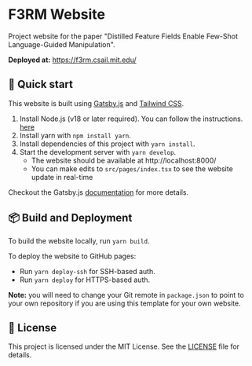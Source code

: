# F3RM Website

Project website for the paper "Distilled Feature Fields Enable Few-Shot Language-Guided Manipulation".

**Deployed at:** https://f3rm.csail.mit.edu/

## 🚀 Quick start

This website is built using [Gatsby.js](https://www.gatsbyjs.com/) and [Tailwind CSS](https://tailwindcss.com/).

1. Install Node.js (v18 or later required). You can follow the instructions.
   [here](https://www.gatsbyjs.com/docs/tutorial/getting-started/part-0/#nodejs)
2. Install yarn with `npm install yarn`.
3. Install dependencies of this project with `yarn install`.
4. Start the development server with `yarn develop`.
    - The website should be available at http://localhost:8000/
    - You can make edits to `src/pages/index.tsx` to see the website update in real-time

Checkout the Gatsby.js [documentation](https://www.gatsbyjs.com/docs/tutorial/getting-started/) for more details.

## 📦️ Build and Deployment

To build the website locally, run `yarn build`.

To deploy the website to GitHub pages:
- Run `yarn deploy-ssh` for SSH-based auth.
- Run `yarn deploy` for HTTPS-based auth.

**Note:** you will need to change your Git remote in `package.json` to point to your own repository if you are
using this template for your own website.

## 📃 License

This project is licensed under the MIT License. See the [LICENSE](LICENSE) file for details.

